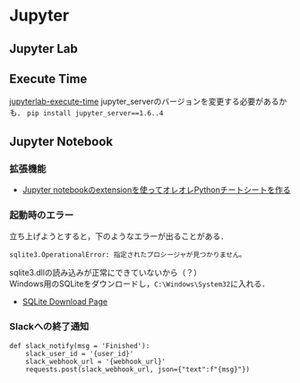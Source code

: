 # Jupyter
## Jupyter Lab
## Execute Time
[jupyterlab-execute-time](https://github.com/deshaw/jupyterlab-execute-time)
jupyter_serverのバージョンを変更する必要があるかも．
`pip install jupyter_server==1.6..4`

## Jupyter Notebook
### 拡張機能
- [Jupyter notebookのextensionを使ってオレオレPythonチートシートを作る](https://qiita.com/hanon/items/1d00a1eac026af0389fb)

### 起動時のエラー
立ち上げようとすると，下のようなエラーが出ることがある．  
```
sqlite3.OperationalError: 指定されたプロシージャが見つかりません。
```
sqlite3.dllの読み込みが正常にできていないから（？）  
Windows用のSQLiteをダウンロードし，`C:\Windows\System32`に入れる．  
- [SQLite Download Page](https://www.sqlite.org/download.html)  

### Slackへの終了通知
```
def slack_notify(msg = 'Finished'):
    slack_user_id = '{user_id}'
    slack_webhook_url = '{webhook_url}'
    requests.post(slack_webhook_url, json={"text":f"{msg}"})
```
